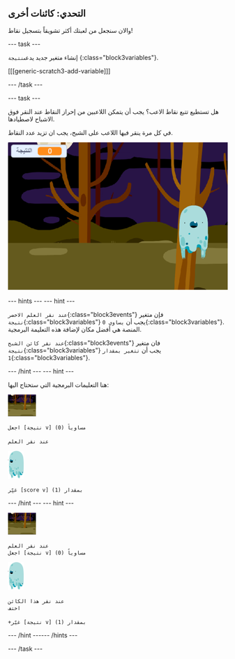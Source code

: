 ## التحدي: كائنات أخرى

والان سنجعل من لعبتك أكثر تشويقاً بتسجيل نقاط!

--- task ---

إنشاء متغير جديد يدعى`نتيجة` {:class="block3variables"}.

[[[generic-scratch3-add-variable]]]

--- /task ---

--- task ---

هل تستطيع تتبع نقاط الاعب؟ يجب أن يتمكن اللاعبين من إحراز النقاط عند النقر فوق الاشباح لاصطيادها.

في كل مرة ينقر فيها اللاعب على الشبح، يجب ان تزيد عدد النقاط.

![زيادة النقاط](images/ghost-score-test.png)

--- hints ---
 --- hint ---

`عند نقر العلم الاخضر`{:class="block3events"} فإن متغير `نتيجة`{:class="block3variables"} يجب أن `يساوي 0`{:class="block3variables"}. المنصة هي أفضل مكان لإضافة هذه التعليمة البرمجية.

`عند نقر كائن الشبح`{:class="block3events"} فان متغير `نتيجة`{:class="block3variables"} يجب أن `تتغير بمقدار 1`{:class="block3variables"}.

--- /hint --- --- hint ---

هنا التعليمات البرمجية التي ستحتاج اليها:

![backdrop icon](images/ghost-backdrop.png)

```blocks3
اجعل [نتيجة v] مساوياً (0)

عند نقر العلم
```

![كائن الشبح](images/ghost-sprite.png)

```blocks3
غيِّر [score v] بمقدار (1)
```

--- /hint --- --- hint ---

![أيقونة الخلفية](images/ghost-backdrop.png)

```blocks3
عند نقر العلم
اجعل [نتيجة v] مساوياً (0)
```

![كائن الشبح](images/ghost-sprite.png)

```blocks3
عند نقر هذا الكائن
اختف

+غيّر [نتيجة v] بمقدار (1)
```

--- /hint ------ /hints ---

--- /task ---